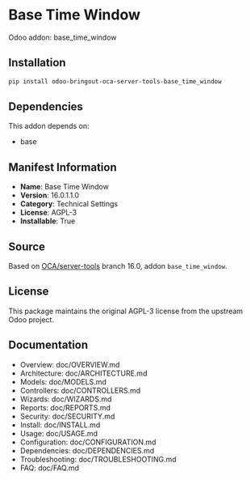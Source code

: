# Base Time Window

Odoo addon: base_time_window

## Installation

```bash
pip install odoo-bringout-oca-server-tools-base_time_window
```

## Dependencies

This addon depends on:
- base

## Manifest Information

- **Name**: Base Time Window
- **Version**: 16.0.1.1.0
- **Category**: Technical Settings
- **License**: AGPL-3
- **Installable**: True

## Source

Based on [OCA/server-tools](https://github.com/OCA/server-tools) branch 16.0, addon `base_time_window`.

## License

This package maintains the original AGPL-3 license from the upstream Odoo project.

## Documentation

- Overview: doc/OVERVIEW.md
- Architecture: doc/ARCHITECTURE.md
- Models: doc/MODELS.md
- Controllers: doc/CONTROLLERS.md
- Wizards: doc/WIZARDS.md
- Reports: doc/REPORTS.md
- Security: doc/SECURITY.md
- Install: doc/INSTALL.md
- Usage: doc/USAGE.md
- Configuration: doc/CONFIGURATION.md
- Dependencies: doc/DEPENDENCIES.md
- Troubleshooting: doc/TROUBLESHOOTING.md
- FAQ: doc/FAQ.md
